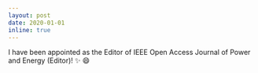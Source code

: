 ```yaml
---
layout: post
date: 2020-01-01
inline: true
---
```


I have been appointed as the Editor of IEEE Open Access Journal of Power and Energy (Editor)! :sparkles: :smile:
